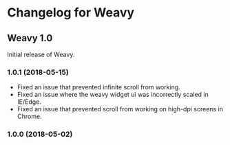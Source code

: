# Changelog for Weavy

## Weavy 1.0

Initial release of Weavy.

### 1.0.1 (2018-05-15)

* Fixed an issue that prevented infinite scroll from working.
* Fixed an issue where the weavy widget ui was incorrectly scaled in IE/Edge.
* Fixed an issue that prevented scroll from working on high-dpi screens in Chrome.

### 1.0.0 (2018-05-02)
